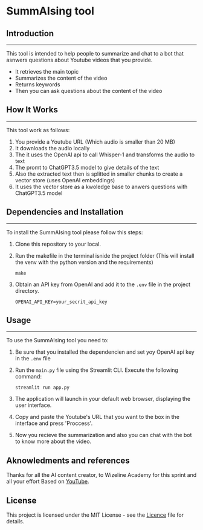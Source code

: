 # SummAIsing tool



## Introduction
------------
This tool is intended to help people to summarize and chat to a bot that asnwers questions about Youtube videos that you provide.
- It retrieves the main topic
- Summarizes the content of the video
- Returns keywords
- Then you can ask questions about the content of the video

## How It Works
------------
This tool work as follows:

1. You provide a Youtube URL (Which audio is smaller than 20 MB)
2. It downloads the audio locally
3. The it uses the OpenAI api to call Whisper-1 and transforms the audio to text
4. The promt to ChatGPT3.5 model to give details of the text
5. Also the extracted text then is splitted in smaller chunks to create a vector store (uses OpenAI embeddings)
6. It uses the vector store as a kwoledge base to anwers questions with ChatGPT3.5 model

## Dependencies and Installation
----------------------------
To install the SummAIsing tool please follow this steps:

1. Clone this repository to your local.

2. Run the makefile in the terminal isnide the project folder (This will install the venv with the python version and the requirements)
   ```commandline
   make
   ```
4. Obtain an API key from OpenAI and add it to the `.env` file in the project directory.
   ```commandline
   OPENAI_API_KEY=your_secrit_api_key
   ```

## Usage
-----
To use the SummAIsing tool you need to:

1. Be sure that you installed the dependencien and set yoy OpenAI api key in the `.env` file

2. Run the `main.py` file using the Streamlit CLI. Execute the following command:
   ```
   streamlit run app.py
   ```

3. The application will launch in your default web browser, displaying the user interface.

4. Copy and paste the Youtube's URL that you want to the box in the interface and press 'Proccess'.

5. Now you recieve the summarization and also you can chat with the bot to know more about the video.

## Aknowledments and references
Thanks for all the AI content creator, to Wizeline Academy for this sprint and all your effort
Based on [YouTube](https://youtu.be/dXxQ0LR-3Hg).


## License

This project is licensed under the MIT License - see the [Licence](./LICENSE.md) file for details.

